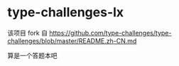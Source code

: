 # type-challenges-lx

该项目 fork 自 https://github.com/type-challenges/type-challenges/blob/master/README.zh-CN.md

算是一个答题本吧